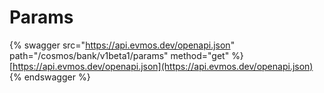 # Params

{% swagger src="https://api.evmos.dev/openapi.json" path="/cosmos/bank/v1beta1/params" method="get" %}
[https://api.evmos.dev/openapi.json](https://api.evmos.dev/openapi.json)
{% endswagger %}
